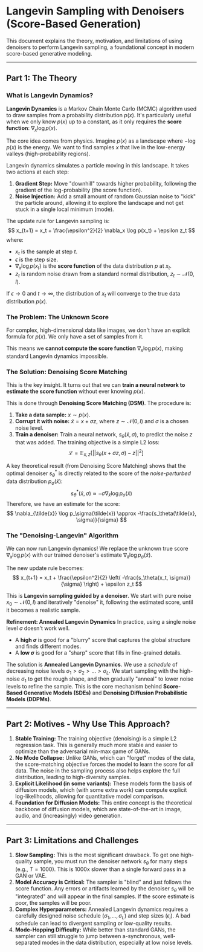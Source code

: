 # Langevin Sampling with Denoisers (Score-Based Generation)

This document explains the theory, motivation, and limitations of using denoisers to perform Langevin sampling, a foundational concept in modern score-based generative modeling.

---

## Part 1: The Theory

### What is Langevin Dynamics?

**Langevin Dynamics** is a Markov Chain Monte Carlo (MCMC) algorithm used to draw samples from a probability distribution $p(x)$. It's particularly useful when we only know $p(x)$ up to a constant, as it only requires the **score function**: $\nabla_x \log p(x)$.

The core idea comes from physics. Imagine $p(x)$ as a landscape where $-\log p(x)$ is the energy. We want to find samples $x$ that live in the low-energy valleys (high-probability regions).

Langevin dynamics simulates a particle moving in this landscape. It takes two actions at each step:
1.  **Gradient Step:** Move "downhill" towards higher probability, following the gradient of the log-probability (the score function).
2.  **Noise Injection:** Add a small amount of random Gaussian noise to "kick" the particle around, allowing it to explore the landscape and not get stuck in a single local minimum (mode).

The update rule for Langevin sampling is:
$$
x_{t+1} = x_t + \frac{\epsilon^2}{2} \nabla_x \log p(x_t) + \epsilon z_t
$$
where:
* $x_t$ is the sample at step $t$.
* $\epsilon$ is the step size.
* $\nabla_x \log p(x_t)$ is the **score function** of the data distribution $p$ at $x_t$.
* $z_t$ is random noise drawn from a standard normal distribution, $z_t \sim \mathcal{N}(0, I)$.

If $\epsilon \to 0$ and $t \to \infty$, the distribution of $x_t$ will converge to the true data distribution $p(x)$.

### The Problem: The Unknown Score

For complex, high-dimensional data like images, we don't have an explicit formula for $p(x)$. We only have a set of samples from it.

This means we **cannot compute the score function** $\nabla_x \log p(x)$, making standard Langevin dynamics impossible.

### The Solution: Denoising Score Matching

This is the key insight. It turns out that we can **train a neural network to estimate the score function** without ever knowing $p(x)$.

This is done through **Denoising Score Matching (DSM)**. The procedure is:
1.  **Take a data sample:** $x \sim p(x)$.
2.  **Corrupt it with noise:** $\tilde{x} = x + \sigma z$, where $z \sim \mathcal{N}(0, I)$ and $\sigma$ is a chosen noise level.
3.  **Train a denoiser:** Train a neural network, $s_\theta(\tilde{x}, \sigma)$, to predict the noise $z$ that was added. The training objective is a simple L2 loss:
    $$
    \mathcal{L} = \mathbb{E}_{x, z} \left[ ||s_\theta(x + \sigma z, \sigma) - z||^2 \right]
    $$

A key theoretical result (from Denoising Score Matching) shows that the optimal denoiser $s_\theta^*$ is directly related to the score of the *noise-perturbed* data distribution $p_\sigma(\tilde{x})$:
$$
s_\theta^*(\tilde{x}, \sigma) \approx -\sigma \nabla_{\tilde{x}} \log p_\sigma(\tilde{x})
$$
Therefore, we have an estimate for the score:
$$
\nabla_{\tilde{x}} \log p_\sigma(\tilde{x}) \approx -\frac{s_\theta(\tilde{x}, \sigma)}{\sigma}
$$

### The "Denoising-Langevin" Algorithm

We can now run Langevin dynamics! We replace the unknown true score $\nabla_x \log p(x)$ with our trained denoiser's estimate $\nabla_{\tilde{x}} \log p_\sigma(\tilde{x})$.

The new update rule becomes:
$$
x_{t+1} = x_t + \frac{\epsilon^2}{2} \left( -\frac{s_\theta(x_t, \sigma)}{\sigma} \right) + \epsilon z_t
$$

This is **Langevin sampling guided by a denoiser**. We start with pure noise $x_0 \sim \mathcal{N}(0, I)$ and iteratively "denoise" it, following the estimated score, until it becomes a realistic sample.

**Refinement: Annealed Langevin Dynamics**
In practice, using a single noise level $\sigma$ doesn't work well.
* A **high $\sigma$** is good for a "blurry" score that captures the global structure and finds different modes.
* A **low $\sigma$** is good for a "sharp" score that fills in fine-grained details.

The solution is **Annealed Langevin Dynamics**. We use a *schedule* of decreasing noise levels $\sigma_1 > \sigma_2 > ... > \sigma_L$. We start sampling with the high-noise $\sigma_1$ to get the rough shape, and then gradually "anneal" to lower noise levels to refine the sample. This is the core mechanism behind **Score-Based Generative Models (SDEs)** and **Denoising Diffusion Probabilistic Models (DDPMs)**.

---

## Part 2: Motives - Why Use This Approach?

1.  **Stable Training:** The training objective (denoising) is a simple L2 regression task. This is generally much more stable and easier to optimize than the adversarial min-max game of GANs.
2.  **No Mode Collapse:** Unlike GANs, which can "forget" modes of the data, the score-matching objective forces the model to learn the score for *all* data. The noise in the sampling process also helps explore the full distribution, leading to high-diversity samples.
3.  **Explicit Likelihood (in some variants):** These models form the basis of diffusion models, which (with some extra work) can compute explicit log-likelihoods, allowing for quantitative model comparison.
4.  **Foundation for Diffusion Models:** This entire concept is the theoretical backbone of diffusion models, which are state-of-the-art in image, audio, and (increasingly) video generation.

---

## Part 3: Limitations and Challenges

1.  **Slow Sampling:** This is the most significant drawback. To get one high-quality sample, you must run the denoiser network $s_\theta$ for many steps (e.g., $T=1000$). This is 1000x slower than a single forward pass in a GAN or VAE.
2.  **Model Accuracy is Critical:** The sampler is "blind" and just follows the score function. Any errors or artifacts learned by the denoiser $s_\theta$ will be "integrated" and will appear in the final samples. If the score estimate is poor, the samples will be poor.
3.  **Complex Hyperparameters:** Annealed Langevin dynamics requires a carefully designed noise schedule ($\sigma_1, ..., \sigma_L$) and step sizes ($\epsilon_i$). A bad schedule can lead to divergent sampling or low-quality results.
4.  **Mode-Hopping Difficulty:** While better than standard GANs, the sampler can still struggle to jump between a-synchronous, well-separated modes in the data distribution, especially at low noise levels.